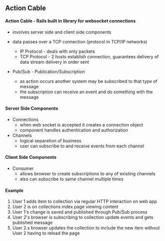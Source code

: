 
## Action Cable

#### Action Cable - Rails built in library for websocket connections
  - involves server side and client side components
  - data passes over a TCP connection (protocol in TCP/IP networks)
    - IP Protocol - deals with only packets
    - TCP Protocol - 2 hosts establish connection, guarantees delivery of data stream delivery in order sent
   
  - Pub/Sub - Publication/Subscription
    - as action occurs another system may be subscribed to that type of message
    - the subscription can receive an event and do something with the message
    
#### Server Side Components
  - Connections 
    - when web socket is accepted it creates a connection object
    - component handles authentication and authorization
  - Channels
    - logical separation of business
    - user can subscribe to and receive events from each channel
   
#### Client Side Components
  - Consumer
    - allows browser to create subscriptions to any of existing channels
    - also can subscribe to same channel multiple times
 
 
 #### Example 
  1. User 1 adds item to collection via regular HTTP interaction on web app
  2. User 2 is on collections index page viewing content
  3. User 1's change is saved and published through Pub/Sub process
  4. User 2's browser is subscribing to collection update events and gets published message
  5. User 2.s browser updates the collection to include the new item without User 2 having to reload the page
   
